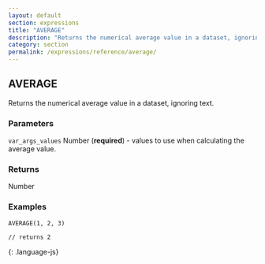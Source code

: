 ```yaml
---
layout: default
section: expressions
title: "AVERAGE"
description: "Returns the numerical average value in a dataset, ignoring text."
category: section
permalink: /expressions/reference/average/
---
```


## AVERAGE

Returns the numerical average value in a dataset, ignoring text.

### Parameters

`var_args_values` Number (__required__) - values to use when calculating the average value.

### Returns

Number

### Examples

~~~
AVERAGE(1, 2, 3)

// returns 2
~~~
{: .language-js}